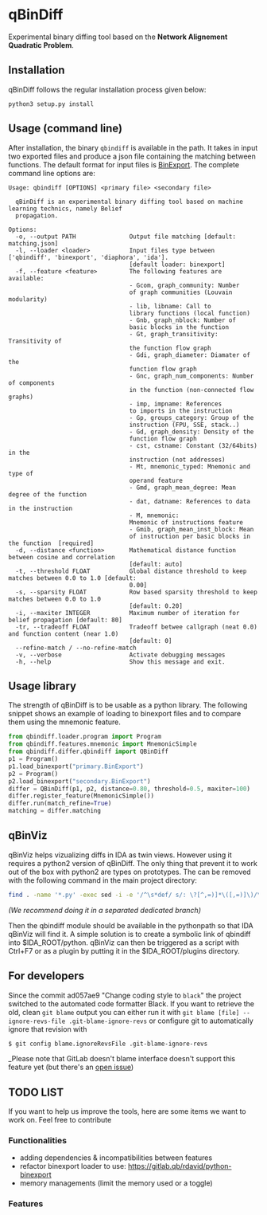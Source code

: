 qBinDiff
========

Experimental binary diffing tool based on the **Network Alignement Quadratic Problem**.

Installation
------------

qBinDiff follows the regular installation process given below:

    python3 setup.py install

Usage (command line)
--------------------

After installation, the binary ``qbindiff`` is available in the path.
It takes in input two exported files and produce a json file containing
the matching between functions. The default format for input files is
[BinExport](https://github.com/google/binexport). The complete command
line options are:

    Usage: qbindiff [OPTIONS] <primary file> <secondary file>

      qBinDiff is an experimental binary diffing tool based on machine learning technics, namely Belief
      propagation.

    Options:
      -o, --output PATH               Output file matching [default: matching.json]
      -l, --loader <loader>           Input files type between ['qbindiff', 'binexport', 'diaphora', 'ida'].
                                      [default loader: binexport]
      -f, --feature <feature>         The following features are available:
                                      - Gcom, graph_community: Number
                                      of graph communities (Louvain modularity)
                                      - lib, libname: Call to
                                      library functions (local function)
                                      - Gnb, graph_nblock: Number of
                                      basic blocks in the function
                                      - Gt, graph_transitivity: Transitivity of
                                      the function flow graph
                                      - Gdi, graph_diameter: Diamater of the
                                      function flow graph
                                      - Gnc, graph_num_components: Number of components
                                      in the function (non-connected flow graphs)
                                      - imp, impname: References
                                      to imports in the instruction
                                      - Gp, groups_category: Group of the
                                      instruction (FPU, SSE, stack..)
                                      - Gd, graph_density: Density of the
                                      function flow graph
                                      - cst, cstname: Constant (32/64bits) in the
                                      instruction (not addresses)
                                      - Mt, mnemonic_typed: Mnemonic and type of
                                      operand feature
                                      - Gmd, graph_mean_degree: Mean degree of the function
                                      - dat, datname: References to data in the instruction
                                      - M, mnemonic:
                                      Mnemonic of instructions feature
                                      - Gmib, graph_mean_inst_block: Mean
                                      of instruction per basic blocks in the function  [required]
      -d, --distance <function>       Mathematical distance function between cosine and correlation
                                      [default: auto]
      -t, --threshold FLOAT           Global distance threshold to keep matches between 0.0 to 1.0 [default:
                                      0.00]
      -s, --sparsity FLOAT            Row based sparsity threshold to keep matches between 0.0 to 1.0
                                      [default: 0.20]
      -i, --maxiter INTEGER           Maximum number of iteration for belief propagation [default: 80]
      -tr, --tradeoff FLOAT           Tradeoff betwee callgraph (neat 0.0) and function content (near 1.0)
                                      [default: 0]
      --refine-match / --no-refine-match
      -v, --verbose                   Activate debugging messages
      -h, --help                      Show this message and exit.


Usage library
-------------

The strength of qBinDiff is to be usable as a python library. The following snippet shows an example
of loading to binexport files and to compare them using the mnemonic feature.

```python
from qbindiff.loader.program import Program
from qbindiff.features.mnemonic import MnemonicSimple
from qbindiff.differ.qbindiff import QBinDiff
p1 = Program()
p1.load_binexport("primary.BinExport")
p2 = Program()
p2.load_binexport("secondary.BinExport")
differ = QBinDiff(p1, p2, distance=0.80, threshold=0.5, maxiter=100)
differ.register_feature(MnemonicSimple())
differ.run(match_refine=True)
matching = differ.matching
```

qBinViz
-------

qBinViz helps vizualizing diffs in IDA as twin views. However using it requires
a python2 version of qBinDiff. The only thing that prevent it to work out of the
box with python2 are types on prototypes. The can be removed with the following
command in the main project directory:

```bash
find . -name '*.py' -exec sed -i -e '/^\s*def/ s/: \?[^,=)]*\([,=)]\)/\1/g' -e '/^\s*def/ s/ -> .*:/:/g' '{}' \;
```


_(We recommend doing it in a separated dedicated branch)_

Then the qbindiff module should be available in the pythonpath so that IDA qBinViz
will find it. A simple solution is to create a symbolic link of qbindiff into $IDA_ROOT/python.
qBinViz can then be triggered as a script with Ctrl+F7 or as a plugin by putting it
in the $IDA_ROOT/plugins directory.

For developers
-------

Since the commit ad057ae9 "Change coding style to `black`" the project switched to the
automated code formatter Black. If you want to retrieve the old, clean `git blame` output
you can either run it with `git blame [file] --ignore-revs-file .git-blame-ignore-revs`
or configure git to automatically ignore that revision with
```bash
$ git config blame.ignoreRevsFile .git-blame-ignore-revs
```

_Please note that GitLab doesn't blame interface doesn't support this feature yet (but there's an [open issue](https://gitlab.com/gitlab-org/gitlab/-/issues/31423))

TODO LIST
---------
If you want to help us improve the tools, here are some items we want to work on. Feel free to contribute

### Functionalities

* adding dependencies & incompatibilities between features
* refactor binexport loader to use: https://gitlab.qb/rdavid/python-binexport
* memory managements (limit the memory used or a toggle)

### Features
